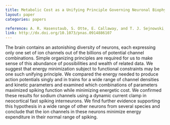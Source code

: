 ```yaml
---
title: Metabolic Cost as a Unifying Principle Governing Neuronal Biophysics
layout: paper
categories: papers

reference: A. R. Hasenstaub, S. Otte, E. Callaway, and T. J. Sejnowski, “Metabolic cost as a unifying principle governing neuronal biophysics,” Proc Natl Acad Sci U S A, vol. 107, no. 27, pp. 12329–12334, Jul. 2010.
link: http://dx.doi.org/10.1073/pnas.0914886107
---
```


The brain contains an astonishing diversity of neurons, each expressing only one set of ion channels out of the billions of potential channel combinations. Simple organizing principles are required for us to make sense of this abundance of possibilities and wealth of related data. We suggest that energy minimization subject to functional constraints may be one such unifying principle. We compared the energy needed to produce action potentials singly and in trains for a wide range of channel densities and kinetic parameters and examined which combinations of parameters maximized spiking function while minimizing energetic cost. We confirmed these results for sodium channels using a dynamic current clamp in neocortical fast spiking interneurons. We find further evidence supporting this hypothesis in a wide range of other neurons from several species and conclude that the ion channels in these neurons minimize energy expenditure in their normal range of spiking.

